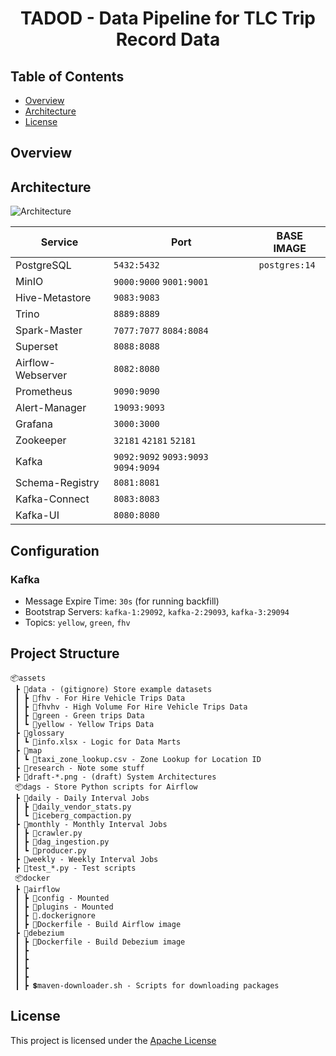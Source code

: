 <div align="center">

# TADOD - Data Pipeline for TLC Trip Record Data

</div>

## Table of Contents

- [Overview](#overview)
- [Architecture](#architecture)
- [License](#license)

## Overview


## Architecture

![Architecture](assets/draft-170425.png)

| Service           | Port                                  | BASE IMAGE            |
|-------------------|---------------------------------------|-----------------------|
| PostgreSQL        | `5432:5432`                           | `postgres:14`         |
| MinIO             | `9000:9000` `9001:9001`               |                       |
| Hive-Metastore    | `9083:9083`                           |                       |
| Trino             | `8889:8889`                           |
| Spark-Master      | `7077:7077` `8084:8084`               |
| Superset          | `8088:8088`                           |
| Airflow-Webserver | `8082:8080`                           |
| Prometheus        | `9090:9090`                           |
| Alert-Manager     | `19093:9093`                          |
| Grafana           | `3000:3000`                           |
| Zookeeper         | `32181` `42181` `52181`               |
| Kafka             | `9092:9092` `9093:9093` `9094:9094`   |
| Schema-Registry   | `8081:8081`                           |
| Kafka-Connect     | `8083:8083`                           |
| Kafka-UI          | `8080:8080`                           |

## Configuration

### Kafka

- Message Expire Time: `30s` (for running backfill)
- Bootstrap Servers: `kafka-1:29092`, `kafka-2:29093`, `kafka-3:29094`
- Topics: `yellow`, `green`, `fhv`

## Project Structure

```
📦assets
 ┣ 📂data - (gitignore) Store example datasets
 ┃ ┣ 📂fhv - For Hire Vehicle Trips Data
 ┃ ┣ 📂fhvhv - High Volume For Hire Vehicle Trips Data
 ┃ ┣ 📂green - Green trips Data
 ┃ ┗ 📂yellow - Yellow Trips Data
 ┣ 📂glossary
 ┃ ┗ 📜info.xlsx - Logic for Data Marts
 ┣ 📂map
 ┃ ┗ 📜taxi_zone_lookup.csv - Zone Lookup for Location ID
 ┣ 📂research - Note some stuff
 ┣ 📜draft-*.png - (draft) System Architectures
 📦dags - Store Python scripts for Airflow
 ┣ 📂daily - Daily Interval Jobs
 ┃ ┣ 📜daily_vendor_stats.py
 ┃ ┗ 📜iceberg_compaction.py
 ┣ 📂monthly - Monthly Interval Jobs
 ┃ ┣ 📜crawler.py
 ┃ ┣ 📜dag_ingestion.py
 ┃ ┗ 📜producer.py
 ┣ 📂weekly - Weekly Interval Jobs
 ┣ 📜test_*.py - Test scripts
 📦docker
 ┣ 📂airflow
 ┃ ┣ 📂config - Mounted
 ┃ ┣ 📂plugins - Mounted
 ┃ ┣ 🐋.dockerignore
 ┃ ┣ 🐋Dockerfile - Build Airflow image
 ┣ 📂debezium
 ┃ ┣ 🐋Dockerfile - Build Debezium image
 ┃ ┣ 
 ┃ ┣ 
 ┃ ┣ 
 ┃ ┣ 
 ┃ ┣ 💲maven-downloader.sh - Scripts for downloading packages
```

## License

This project is licensed under the [Apache License](./LICENSE)
